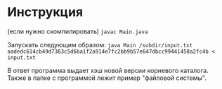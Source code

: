 # Инструкция
(если нужно скомпилировать)
`javac Main.java`

Запускать следующим образом:
`java Main /subdir/input.txt aadedc614cb49d7363c5d6ba1f2a914e7fc2bb9b57e647dbcc99441458a2fc4b < input.txt`

В ответ программа выдает хэш новой версии корневого каталога. Также в папке с программой лежит пример "файловой системы".
